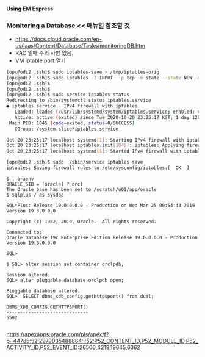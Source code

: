 
####  Using EM Express
### Monitoring a Database << 매뉴얼 참조할 것
* https://docs.cloud.oracle.com/en-us/iaas/Content/Database/Tasks/monitoringDB.htm
* RAC 일때 주의 사항 있음.
* VM iptable port 열기
```bash
[opc@odi2 .ssh]$ sudo iptables-save > /tmp/iptables-orig
[opc@odi2 .ssh]$ sudo iptables -I INPUT  -p tcp -m state --state NEW -m tcp --dport 5500 -j ACCEPT -m comme                                            nt --comment "Required for EM Express."
[opc@odi2 .ssh]$
[opc@odi2 .ssh]$
[opc@odi2 .ssh]$ sudo service iptables status
Redirecting to /bin/systemctl status iptables.service
● iptables.service - IPv4 firewall with iptables
   Loaded: loaded (/usr/lib/systemd/system/iptables.service; enabled; vendor preset: disabled)
   Active: active (exited) since Tue 2020-10-20 23:25:17 KST; 1 day 12h ago
 Main PID: 1045 (code=exited, status=0/SUCCESS)
   CGroup: /system.slice/iptables.service

Oct 20 23:25:17 localhost systemd[1]: Starting IPv4 firewall with iptables...
Oct 20 23:25:17 localhost iptables.init[1045]: iptables: Applying firewall rules: [  OK  ]
Oct 20 23:25:17 localhost systemd[1]: Started IPv4 firewall with iptables.

[opc@odi2 .ssh]$ sudo  /sbin/service iptables save
iptables: Saving firewall rules to /etc/sysconfig/iptables:[  OK  ]

```

```
$ . oraenv
ORACLE_SID = [oracle] ? orcl
The Oracle base has been set to /scratch/u01/app/oracle
$ sqlplus / as sysdba

SQL*Plus: Release 19.0.0.0.0 - Production on Wed Mar 25 00:54:43 2019
Version 19.3.0.0.0

Copyright (c) 1982, 2019, Oracle.  All rights reserved.

Connected to:
Oracle Database 19c Enterprise Edition Release 19.0.0.0.0 - Production
Version 19.3.0.0.0

SQL>  

$ SQL> alter session set container orclpdb;

Session altered.
SQL> alter pluggable database orclpdb open;

Pluggable database altered.
SQL>  SELECT dbms_xdb_config.gethttpsport() from dual; 

DBMS_XDB_CONFIG.GETHTTPSPORT()
------------------------------
5502


```
https://apexapps.oracle.com/pls/apex/f?p=44785:52:2979035488864:::52:P52_CONTENT_ID,P52_MODULE_ID,P52_ACTIVITY_ID,P52_EVENT_ID:26500,4219,19645,6362
